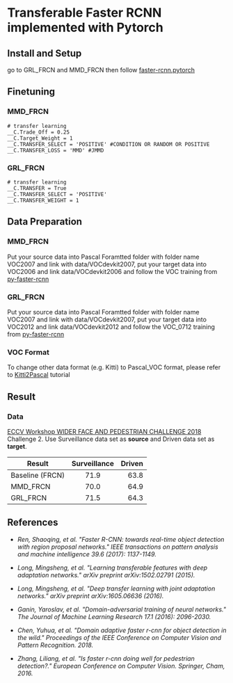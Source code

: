 # Transferable Faster RCNN implemented with Pytorch

## Install and Setup

go to GRL_FRCN and MMD_FRCN then follow [faster-rcnn.pytorch](https://github.com/jwyang/faster-rcnn.pytorch)

## Finetuning

### MMD_FRCN

```
# transfer learning
__C.Trade_Off = 0.25 
__C.Target_Weight = 1
__C.TRANSFER_SELECT = 'POSITIVE' #CONDITION OR RANDOM OR POSITIVE
__C.TRANSFER_LOSS = 'MMD' #JMMD
```

### GRL_FRCN

```
# transfer learning
__C.TRANSFER = True
__C.TRANSFER_SELECT = 'POSITIVE'
__C.TRANSFER_WEIGHT = 1
```

## Data Preparation

### MMD_FRCN
Put your source data into Pascal Foramtted folder with folder name VOC2007 and link with data/VOCdevkit2007, put your target data into VOC2006 and link data/VOCdevkit2006 and follow the VOC training from [py-faster-rcnn](https://github.com/rbgirshick/py-faster-rcnn)

### GRL_FRCN
Put your source data into Pascal Foramtted folder with folder name VOC2007 and link with data/VOCdevkit2007, put your target data into VOC2012 and link data/VOCdevkit2012 and follow the VOC_0712 training from [py-faster-rcnn](https://github.com/rbgirshick/py-faster-rcnn)

### VOC Format 
To change other data format (e.g. Kitti) to Pascal_VOC format, please refer to
[Kitti2Pascal](https://github.com/chriszhenghaochen/Kitti2Pascal) tutorial


## Result
### Data
[ECCV Workshop WIDER FACE AND PEDESTRIAN CHALLENGE 2018](http://www.wider-challenge.org/) Challenge 2. Use Surveillance data set as **source** and Driven data set as **target**.

| Result           | Surveillance  | Driven |
| -----------------|:-------------:| -----: |
| Baseline (FRCN)  |   71.9        |  63.8  |
| MMD_FRCN         |   70.0        |  64.9  |
| GRL_FRCN         |   71.5        |  64.3  |


## References
* *Ren, Shaoqing, et al. "Faster R-CNN: towards real-time object detection with region proposal networks." IEEE transactions on pattern analysis and machine intelligence 39.6 (2017): 1137-1149.*

* *Long, Mingsheng, et al. "Learning transferable features with deep adaptation networks." arXiv preprint arXiv:1502.02791 (2015).*

* *Long, Mingsheng, et al. "Deep transfer learning with joint adaptation networks." arXiv preprint arXiv:1605.06636 (2016).*

* *Ganin, Yaroslav, et al. "Domain-adversarial training of neural networks." The Journal of Machine Learning Research 17.1 (2016): 2096-2030.*

* *Chen, Yuhua, et al. "Domain adaptive faster r-cnn for object detection in the wild." Proceedings of the IEEE Conference on Computer Vision and Pattern Recognition. 2018.*

* *Zhang, Liliang, et al. "Is faster r-cnn doing well for pedestrian detection?." European Conference on Computer Vision. Springer, Cham, 2016.*


